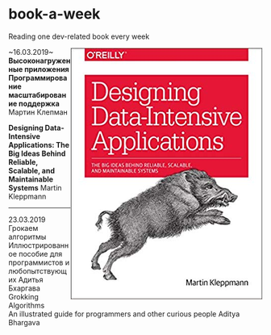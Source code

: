 # book-a-week
Reading one dev-related book every week
   
<img align="right" src="./images/designing-data-Intensive-applications.jpg"/>
 
~16.03.2019~
**Высоконагруженные приложения
Программирование масштабирование поддержка**
Мартин Клепман
 
**Designing Data-Intensive Applications:
The Big Ideas Behind Reliable, Scalable, and Maintainable Systems**
Martin Kleppmann 
 
---
  
23.03.2019     Грокаем алгоритмы  
Иллюстрированное пособие для программистов и любопытствующих Адитья Бхаргава     Grokking Algorithms  
An illustrated guide for programmers and other curious people Aditya Bhargava
